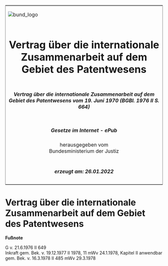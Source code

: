 <span id="DECKBLATT.html"></span>

<table border="0" frame="border" width="100%">

<tr valign="top">

<td align="left">

![bund\_logo](BfJ_2021_Web_de_de.gif)

</td>

<td align="right">

 

</td>

</tr>

<tr align="center" valign="middle">

<td colspan="2">

# Vertrag über die internationale Zusammenarbeit auf dem Gebiet des Patentwesens

</td>

</tr>

<tr align="center" valign="middle">

<td colspan="2">

##### Vertrag über die internationale Zusammenarbeit auf dem Gebiet des Patentwesens vom 19. Juni 1970 (BGBl. 1976 II S. 664)

</td>

</tr>

<tr align="center" valign="middle">

<td colspan="2">

  
  

##### Gesetze im Internet - ePub  
  
herausgegeben vom  
Bundesministerium der Justiz

</td>

</tr>

<tr align="center" valign="bottom">

<td colspan="2">

  
  

##### erzeugt am: 26.01.2022

</td>

</tr>

</table>

<span id="BJNR206640976.html"></span>

# Vertrag über die internationale Zusammenarbeit auf dem Gebiet des Patentwesens

<div>

  
**Fußnote**

<div class="jnhtml">

<div>

<div class="jurAbsatz">

G v. 21.6.1976 II 649  
Inkraft gem. Bek. v. 19.12.1977 II 1978, 11 mWv 24.1.1978, Kapitel II
anwendbar gem. Bek. v. 16.3.1978 II 485 mWv 29.3.1978

</div>

</div>

</div>

</div>
